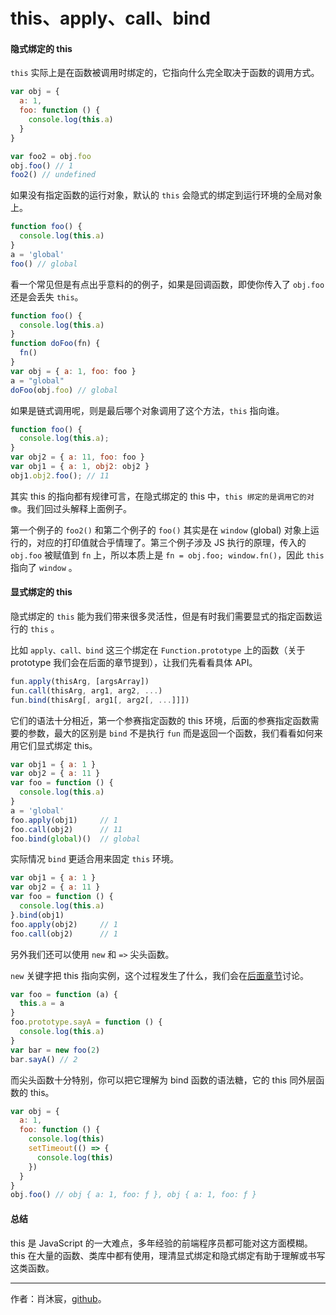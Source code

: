 # this、apply、call、bind

#### 隐式绑定的 this

`this` 实际上是在函数被调用时绑定的，它指向什么完全取决于函数的调用方式。

``` javascript
var obj = {
  a: 1,
  foo: function () {
    console.log(this.a)
  }
}

var foo2 = obj.foo
obj.foo() // 1
foo2() // undefined
```

如果没有指定函数的运行对象，默认的 `this` 会隐式的绑定到运行环境的全局对象上。

``` javascript
function foo() {
  console.log(this.a)
}
a = 'global'
foo() // global
```

看一个常见但是有点出乎意料的的例子，如果是回调函数，即使你传入了 `obj.foo` 还是会丢失 `this`。

``` javascript
function foo() {
  console.log(this.a)
}
function doFoo(fn) {
  fn()
}
var obj = { a: 1, foo: foo }
a = "global"
doFoo(obj.foo) // global
```

如果是链式调用呢，则是最后哪个对象调用了这个方法，`this` 指向谁。

``` javascript
function foo() {
  console.log(this.a);
}
var obj2 = { a: 11, foo: foo }
var obj1 = { a: 1, obj2: obj2 }
obj1.obj2.foo(); // 11
```

其实 this 的指向都有规律可言，在隐式绑定的 this 中，`this 绑定的是调用它的对像`。我们回过头解释上面例子。

第一个例子的 `foo2()` 和第二个例子的 `foo()` 其实是在 `window` (global) 对象上运行的，对应的打印值就合乎情理了。第三个例子涉及 JS 执行的原理，传入的 `obj.foo` 被赋值到 `fn` 上，所以本质上是 `fn = obj.foo; window.fn()`，因此 `this` 指向了 `window` 。



#### 显式绑定的 this

隐式绑定的 `this` 能为我们带来很多灵活性，但是有时我们需要显式的指定函数运行的 `this` 。

比如 `apply、call、bind` 这三个绑定在 `Function.prototype` 上的函数（关于 prototype 我们会在后面的章节提到），让我们先看看具体 API。

``` javascript
fun.apply(thisArg, [argsArray])
fun.call(thisArg, arg1, arg2, ...)
fun.bind(thisArg[, arg1[, arg2[, ...]]])
```

它们的语法十分相近，第一个参赛指定函数的 this 环境，后面的参赛指定函数需要的参数，最大的区别是 `bind` 不是执行 `fun` 而是返回一个函数，我们看看如何来用它们显式绑定 this。

``` javascript
var obj1 = { a: 1 }
var obj2 = { a: 11 }
var foo = function () {
  console.log(this.a)
}
a = 'global'
foo.apply(obj1)     // 1
foo.call(obj2)      // 11
foo.bind(global)()  // global
```

实际情况 `bind` 更适合用来固定 `this` 环境。

```javascript
var obj1 = { a: 1 }
var obj2 = { a: 11 }
var foo = function () {
  console.log(this.a)
}.bind(obj1)
foo.apply(obj2)     // 1
foo.call(obj2)      // 1
```

另外我们还可以使用 `new` 和 `=>` 尖头函数。

`new` 关键字把 this 指向实例，这个过程发生了什么，我们会在[后面章节](http://localhost:4000/201710/function.html)讨论。

```javascript
var foo = function (a) {
  this.a = a
}
foo.prototype.sayA = function () {
  console.log(this.a)
}
var bar = new foo(2)
bar.sayA() // 2
```

而尖头函数十分特别，你可以把它理解为 bind 函数的语法糖，它的 this 同外层函数的 this。

``` javascript
var obj = {
  a: 1,
  foo: function () {
    console.log(this) 
    setTimeout(() => {
      console.log(this) 
    })
  }
}
obj.foo() // obj { a: 1, foo: ƒ }, obj { a: 1, foo: ƒ }
```

#### 总结

this 是 JavaScript 的一大难点，多年经验的前端程序员都可能对这方面模糊。this 在大量的函数、类库中都有使用，理清显式绑定和隐式绑定有助于理解或书写这类函数。

------

作者：肖沐宸，[github](https://github.com/cheogo/learn-javascript)。
